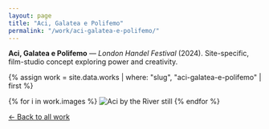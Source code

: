 ```yaml
---
layout: page
title: "Aci, Galatea e Polifemo"
permalink: "/work/aci-galatea-e-polifemo/"
---
```


<div class="hero" style="background-image:url('https://images.squarespace-cdn.com/content/v1/65dec0a1d2c0a75e70edb0a5/0e7c753b-3ee8-4de4-bf57-2a265a3adf9e/IMG_7651.jpg');"></div>

**Aci, Galatea e Polifemo** — *London Handel Festival* (2024). Site-specific, film-studio concept exploring power and creativity.

{% assign work = site.data.works | where: "slug", "aci-galatea-e-polifemo" | first %}
<div class="gallery">
{% for i in work.images %}
  <img src="{{ i | escape }}" alt="Aci by the River still">
{% endfor %}
</div>

<p class="back"><a href="/">← Back to all work</a></p>
